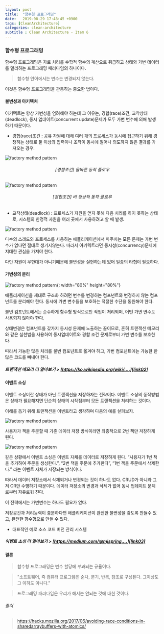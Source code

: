 ```yaml
---
layout: post
title:  "함수형 프로그래밍"
date:   2019-08-29 17:48:45 +0900
tags: [CleanArchitecture]
categories: clean-architecture
subtitle : Clean Architecture - Item 6
---
```

### 함수형 프로그래밍
함수형 프로그래밍은 자료 처리를 수학적 함수의 계산으로 취급하고 상태와 가변 데이터를 멀리하는 프로그래밍 패러다임의 하나이다.
> 함수형 언어에서는 변수는 변경되지 않는다. 

이것은 함수형 프로그래밍을 관통하는 중요한 법이다.


#### 불변성과 아키텍처

아키텍트는 항상 가변성을 염려해야 하는데 그 이유는, 
경합(race)조건, 교착상태(deadlock), 동시 업데이트(concurrent update)문제가 모두 가변 변수에 의해 발생하기 때문이다.

- 경합(race)조건 : 공유 자원에 대해 여러 개의 프로세스가 동시에 접근하기 위해 경쟁하는 상태로 둘 이상의 입력이나 조작이 동시에 일어나 의도하지 않은 결과를 가져오는 경우.

![factory method pattern](8.png) 

###### <center> [경합조건] 올바른 동작 플로우 </center>

![factory method pattern](9.png) 

###### <center> [경합조건] 비 정상적 동작 플로우 </center>



- 교착상태(deadlock) : 프로세스가 자원을 얻지 못해 다음 처리를 하지 못하는 상태로, 시스템의 한정적 자원을 여러 곳에서 사용하려고 할 때 발생.

![factory method pattern](7.png) 

다수의 스레드와 프로세스를 사용하는 애플리케이션에서 마주치는 모든 문제는 가변 변수가 없다면 절대로 생기지않는다.
따라서 아키텍트라면 동시성(concurrency)문제에 지대한 관심을 가져야 한다.

다만 자원이 무한대가 아니기때문에 불변성을 실현하는데 있어 일종의 타협이 필요하다.



#### 가변성의 분리

![factory method pattern](27.png){: width="80%" height="80%"}

애플리케이션을 제대로 구조화 하려면 변수를 변경하는 컴포넌트와 변경하지 않는 컴포넌트를 분리해야 한다. 동시에 가변 변수들을 보호하는 적절한 수단을 동원해야 한다.

불변 컴포넌트에서는 순수하게 함수형 방식으로만 작업이 처리되며, 어떤 가변 변수도 사용되지 않아야 한다. 

상태변경은 컴포넌트를 갖가지 동시성 문제에 노출하는 꼴이므로, 흔히 트랜잭션 메모리와 같은 실천법을 사용하여 동시업데이트와 경합 조건 문제로부터 가변 변수를 보호한다.  

따라서 가능한 많은 처리를 불변 컴포넌트로 옮겨야 하고, 가변 컴포넌트에는 가능한 한 많은 코드를 빼내야 한다.




##### 트랜잭션 메모리 더 알아보기 > [https://ko.wikipedia.org/wiki/....][link02] <br/>
[link02]: https://ko.wikipedia.org/wiki/%EC%86%8C%ED%94%84%ED%8A%B8%EC%9B%A8%EC%96%B4_%ED%8A%B8%EB%9E%9C%EC%9E%AD%EC%85%94%EB%84%90_%EB%A9%94%EB%AA%A8%EB%A6%AC




#### 이벤트 소싱

이벤트 소싱이란 상태가 아닌 트랜잭션을 저장하자는 전략이다. 이벤트 소싱의 동작방법은 상태가 필요해지면 단순히 상태의 시작점부터 모든 트랜잭션을 처리하는 것이다. 

이해를 돕기 위해 트랜잭션을 이벤트라고 생각하며 다음의 예를 살펴보자.

![factory method pattern](28.png)

사용자가 책을 주문할 때 기존 데이터 저장 방식이라면 최종적으로 2번 책만 저장하게 된다.

![factory method pattern](29.png)

같은 상황에서 이벤트 소싱은 이벤트 자체를 데이터로 저장하게 된다. “사용자가 1번 책을 추가하여 주문을 생성한다.”, “2번 책을 주문에 추가한다”, “1번 책을 주문에서 삭제한다.” 라는 이벤트 자체가 저장되는 방식이다.

따라서 데이터 저장소에서 삭제되거나 변경되는 것이 하나도 없다. CRUD가 아니라 그저 CR만 수행하기 때문이다. 데이터 저장소의 변경과 삭제가 없어 동시 업데이트 문제로부터 자유로워 진다.

이 전략에서는 가변변수는 하나도 필요가 없다.

저장공간과 처리능력이 충분하다면 애플리케이션이 완전한 불변성을 갖도록 만들수 있고, 완전한 함수형으로 만들 수 있다.

- 대표적인 예로 소스 코드 버전 관리 시스템

##### 이벤트 소싱 더 알아보기 > [https://medium.com/@mjspring....][link03] <br/>
[link03]: https://medium.com/@mjspring/%EC%9D%B4%EB%B2%A4%ED%8A%B8-%EC%86%8C%EC%8B%B1-event-sourcing-%EA%B0%9C%EB%85%90-50029f50f78c


#### 결론

> 함수형 프로그래밍은 변수 할당에 부과되는 규율이다.

> "소프트웨어, 즉 컴퓨터 프로그렘은 순차, 분기, 반복, 참조로 구성된다. 그이상도 그 이하도 아니다."

> 프로그래밍 패러다임은 우리가 해서는 안되는 것에 대한 것이다.

###### 출처
> https://hacks.mozilla.org/2017/06/avoiding-race-conditions-in-sharedarraybuffers-with-atomics/
